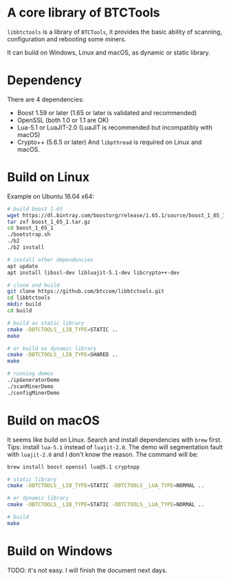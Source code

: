 A core library of BTCTools
==================

`libbtctools` is a library of `BTCTools`, it provides the basic ability of scanning, configuration and rebooting some miners.

It can build on Windows, Linux and macOS, as dynamic or static library.

# Dependency
There are 4 dependencies:
* Boost 1.59 or later (1.65 or later is validated and recommended)
* OpenSSL (both 1.0 or 1.1 are OK)
* Lua-5.1 or LuaJIT-2.0 (LuaJIT is recommended but incompatibly with macOS)
* Crypto++ (5.6.5 or later)
And `libpthread` is required on Linux and macOS.

# Build on Linux
Example on Ubuntu 16.04 x64:
```bash
# build boost 1.65
wget https://dl.bintray.com/boostorg/release/1.65.1/source/boost_1_65_1.tar.gz
tar zxf boost_1_65_1.tar.gz
cd boost_1_65_1
./bootstrap.sh
./b2
./b2 install

# install other dependencies
apt update
apt install libssl-dev libluajit-5.1-dev libcrypto++-dev

# clone and build
git clone https://github.com/btccom/libbtctools.git
cd libbtctools
mkdir build
cd build

# build as static library
cmake -DBTCTOOLS__LIB_TYPE=STATIC ..
make

# or build as dynamic library
cmake -DBTCTOOLS__LIB_TYPE=SHARED ..
make

# running demos
./ipGeneratorDemo
./scanMinerDemo
./configMinerDemo
```

# Build on macOS
It seems like build on Linux. Search and install dependencies with `brew` first.
Tips: install `lua-5.1` instead of `luajit-2.0`. The demo will segmentation fault with `luajit-2.0` and I don't know the reason.
The command will be:
```bash
brew install boost openssl lua@5.1 cryptopp

# static library
cmake -DBTCTOOLS__LIB_TYPE=STATIC -DBTCTOOLS__LUA_TYPE=NORMAL ..

# or dynamic library
cmake -DBTCTOOLS__LIB_TYPE=STATIC -DBTCTOOLS__LUA_TYPE=NORMAL ..

# build
make
```

# Build on Windows
TODO: it's not easy. I will finish the document next days.
